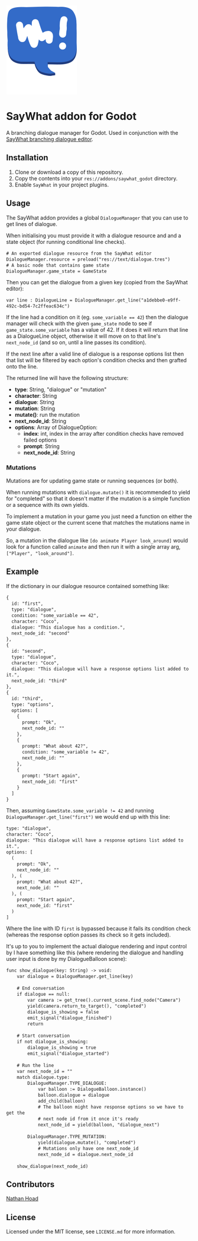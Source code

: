 ![SayWhat logo](assets/logo.svg)

# SayWhat addon for Godot

A branching dialogue manager for Godot. Used in conjunction with the [SayWhat branching dialogue editor](https://nathanhoad.itch.io/saywhat).

## Installation

1. Clone or download a copy of this repository.
2. Copy the contents into your `res://addons/saywhat_godot` directory.
3. Enable `SayWhat` in your project plugins.

## Usage

The SayWhat addon provides a global `DialogueManager` that you can use to get lines of dialogue.

When initialising you must provide it with a dialogue resource and and a state object (for running conditional line checks).

```gdscript
# An exported dialogue resource from the SayWhat editor
DialogueManager.resource = preload("res://text/dialogue.tres")
# A basic node that contains game state
DialogueManager.game_state = GameState
```

Then you can get the dialogue from a given key (copied from the SayWhat editor):

```gdscript
var line : DialogueLine = DialogueManager.get_line("a1debbe0-e9ff-492c-bd54-7c2ffeac634c")
```

If the line had a condition on it (eg. `some_variable == 42`) then the dialogue manager will check with the given `game_state` node to see
if `game_state.some_variable` has a value of 42. If it does it will return that line as a DialogueLine object, otherwise it will move on to that line's
`next_node_id` (and so on, until a line passes its condition).

If the next line after a valid line of dialogue is a response options list then that list will be filtered by each option's condition checks
and then grafted onto the line.

The returned line will have the following structure:

- **type**: String, "dialogue" or "mutation"
- **character**: String
- **dialogue**: String
- **mutation**: String
- **mutate()**: run the mutation
- **next_node_id**: String
- **options**: Array of DialogueOption:
  - **index**: int, index in the array after condition checks have removed failed options
  - **prompt**: String
  - **next_node_id**: String

### Mutations

Mutations are for updating game state or running sequences (or both).

When running mutations with `dialogue.mutate()` it is recommended to yield for "completed" so that it doesn't matter if the mutation is a simple function or a sequence with its own yields.

To implement a mutation in your game you just need a function on either the game state object or the current scene that matches the mutations name in your dialogue.

So, a mutation in the dialogue like `[do animate Player look_around]` would look for a function called `animate` and then run it with a single array arg, `["Player", "look_around"]`.

## Example

If the dictionary in our dialogue resource contained something like:

```
{
  id: "first",
  type: "dialogue",
  condition: "some_variable == 42",
  character: "Coco",
  dialogue: "This dialogue has a condition.",
  next_node_id: "second"
},
{
  id: "second",
  type: "dialogue",
  character: "Coco",
  dialogue: "This dialogue will have a response options list added to it.",
  next_node_id: "third"
},
{
  id: "third",
  type: "options",
  options: [
    {
      prompt: "Ok",
      next_node_id: ""
    },
    {
      prompt: "What about 42?",
      condition: "some_variable != 42",
      next_node_id: ""
    },
    {
      prompt: "Start again",
      next_node_id: "first"
    }
  ]
}
```

Then, assuming `GameState.some_variable != 42` and running `DialogueManager.get_line("first")` we would end up with this line:

```
type: "dialogue",
character: "Coco",
dialogue: "This dialogue will have a response options list added to it.",
options: [
  (
    prompt: "Ok",
    next_node_id: ""
  ), (
    prompt: "What about 42?",
    next_node_id: ""
  ), (
    prompt: "Start again",
    next_node_id: "first"
  )
]
```

Where the line with ID `first` is bypassed because it fails its condition check (whereas the response option passes its check so it gets included).

It's up to you to implement the actual dialogue rendering and input control by I have something like this (where rendering the dialogue and handling user input is done by my DialogueBalloon scene):

```gdscript
func show_dialogue(key: String) -> void:
	var dialogue = DialogueManager.get_line(key)

	# End conversation
	if dialogue == null:
		var camera := get_tree().current_scene.find_node("Camera")
		yield(camera.return_to_target(), "completed")
		dialogue_is_showing = false
		emit_signal("dialogue_finished")
		return

	# Start conversation
	if not dialogue_is_showing:
		dialogue_is_showing = true
		emit_signal("dialogue_started")

	# Run the line
	var next_node_id = ""
	match dialogue.type:
		DialogueManager.TYPE_DIALOGUE:
			var balloon := DialogueBalloon.instance()
			balloon.dialogue = dialogue
			add_child(balloon)
			# The balloon might have response options so we have to get the
			# next node id from it once it's ready
			next_node_id = yield(balloon, "dialogue_next")

		DialogueManager.TYPE_MUTATION:
			yield(dialogue.mutate(), "completed")
			# Mutations only have one next_node_id
			next_node_id = dialogue.next_node_id

	show_dialogue(next_node_id)
```

## Contributors

[Nathan Hoad](https://nathanhoad.net)

## License

Licensed under the MIT license, see `LICENSE.md` for more information.
